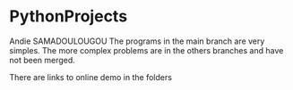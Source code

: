 # PythonProjects

Andie SAMADOULOUGOU 
The programs in the main branch are very simples.
The more complex problems are in the others branches and have not been merged.

There are links to online demo in the folders 
